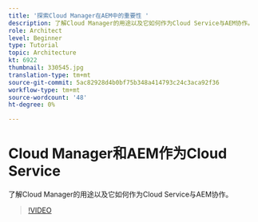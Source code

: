 ```yaml
---
title: '探索Cloud Manager在AEM中的重要性 '
description: 了解Cloud Manager的用途以及它如何作为Cloud Service与AEM协作。
role: Architect
level: Beginner
type: Tutorial
topic: Architecture
kt: 6922
thumbnail: 330545.jpg
translation-type: tm+mt
source-git-commit: 5ac82928d4b0bf75b348a414793c24c3aca92f36
workflow-type: tm+mt
source-wordcount: '48'
ht-degree: 0%

---
```



# Cloud Manager和AEM作为Cloud Service

了解Cloud Manager的用途以及它如何作为Cloud Service与AEM协作。

>[!VIDEO](https://video.tv.adobe.com/v/330545/?quality=12&learn=on)
